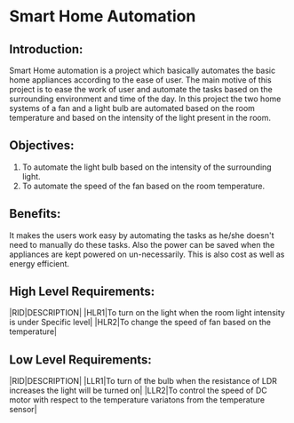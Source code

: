 # **Smart Home Automation**

## Introduction:   
Smart Home automation is a project which basically automates the basic home appliances according to the ease of user.
The main motive of this project is to ease the work of user and automate the tasks based on the surrounding environment
and time of the day.
In this project the two home systems of a fan and a light bulb are automated based on the room temperature and based on 
the intensity of the light present in the room.

## Objectives:
1. To automate the light bulb based on the intensity of the surrounding light.
2. To automate the speed of the fan based on the room temperature.

## Benefits:
It makes the users work easy by automating the tasks as he/she doesn't need to manually do these tasks.
Also the power can be saved when the appliances are kept powered on un-necessarily.
This is also cost as well as energy efficient.

## High Level Requirements:
|RID|DESCRIPTION|
|HLR1|To turn on the light when the room light intensity is under Specific level|
|HLR2|To change the speed of fan based on the temperature|

## Low Level Requirements:
|RID|DESCRIPTION|
|LLR1|To turn of the bulb when the resistance of LDR increases the light will be turned on|
|LLR2|To control the speed of DC motor with respect to the temperature variatons from the temperature sensor|


